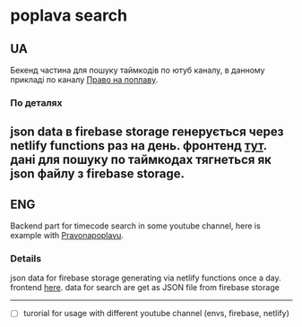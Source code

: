 # poplava search

## UA
Бекенд частина для пошуку таймкодів по ютуб каналу, в данному прикладі по каналу [Право на поплаву](https://www.youtube.com/c/Pravonapoplavu/).

### По деталях
json data в firebase storage генерується через netlify functions раз на день.
фронтенд [тут](https://github.com/vadostuta/poplavasearch). дані для пошуку по таймкодах тягнеться як json файлу з firebase storage.
---
## ENG
Backend part for timecode search in some youtube channel, here is example with [Pravonapoplavu](https://www.youtube.com/c/Pravonapoplavu/).

### Details
json data for firebase storage generating via netlify functions once a day.
frontend [here](https://github.com/vadostuta/poplavasearch). data for search are get as JSON file from firebase storage

---

- [ ] turorial for usage with different youtube channel (envs, firebase, netlify)
